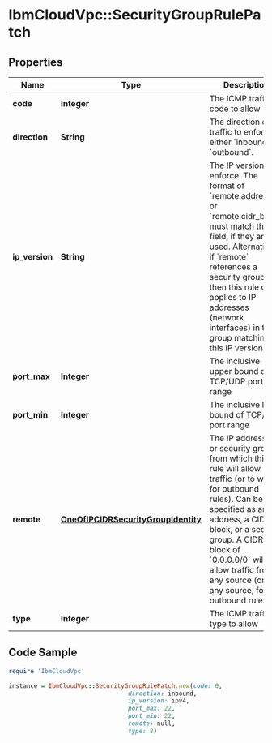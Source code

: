 # IbmCloudVpc::SecurityGroupRulePatch

## Properties

Name | Type | Description | Notes
------------ | ------------- | ------------- | -------------
**code** | **Integer** | The ICMP traffic code to allow | [optional] 
**direction** | **String** | The direction of traffic to enforce, either &#x60;inbound&#x60; or &#x60;outbound&#x60;. | [optional] 
**ip_version** | **String** | The IP version to enforce. The format of &#x60;remote.address&#x60; or &#x60;remote.cidr_block&#x60; must match this field, if they are used. Alternatively, if &#x60;remote&#x60; references a security group, then this rule only applies to IP addresses (network interfaces) in that group matching this IP version. | [optional] 
**port_max** | **Integer** | The inclusive upper bound of TCP/UDP port range | [optional] 
**port_min** | **Integer** | The inclusive lower bound of TCP/UDP port range | [optional] 
**remote** | [**OneOfIPCIDRSecurityGroupIdentity**](OneOfIPCIDRSecurityGroupIdentity.md) | The IP addresses or security groups from which this rule will allow traffic (or to which, for outbound rules). Can be specified as an IP address, a CIDR block, or a security group. A CIDR block of &#x60;0.0.0.0/0&#x60; will allow traffic from any source (or to any source, for outbound rules). | [optional] 
**type** | **Integer** | The ICMP traffic type to allow | [optional] 

## Code Sample

```ruby
require 'IbmCloudVpc'

instance = IbmCloudVpc::SecurityGroupRulePatch.new(code: 0,
                                 direction: inbound,
                                 ip_version: ipv4,
                                 port_max: 22,
                                 port_min: 22,
                                 remote: null,
                                 type: 8)
```


